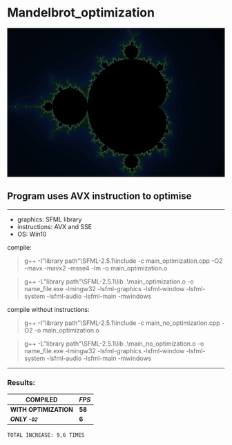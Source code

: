 # Mandelbrot_optimization

![Image alt](https://github.com/shaazmik/Mandelbrot_optimization/blob/main/Mandelbrot.PNG)

## Program uses AVX instruction to optimise
____

- graphics:    SFML library
- instructions: AVX and SSE
- OS: Win10
  
compile:
> g++ -I"library path"\SFML-2.5.1\include -c main_optimization.cpp -O2 -mavx -mavx2 -msse4 -lm -o main_optimization.o
  
> g++ -L"library path"\SFML-2.5.1\lib .\main_optimization.o -o name_file.exe -lmingw32 -lsfml-graphics -lsfml-window -lsfml-system -lsfml-audio -lsfml-main -mwindows

compile without instructions:
> g++ -I"library path"\SFML-2.5.1\include -c main_no_optimization.cpp -O2 -o main_optimization.o
  
> g++ -L"library path"\SFML-2.5.1\lib .\main_no_optimization.o -o name_file.exe -lmingw32 -lsfml-graphics -lsfml-window -lsfml-system -lsfml-audio -lsfml-main -mwindows  
____


### Results:

| **COMPILED**        | ___FPS___           |
|---------------------|---------------------|
|**WITH OPTIMIZATION**| **58**              |
|___ONLY ```-O2```___ |  **6**              |

```TOTAL INCREASE: 9,6 TIMES```
